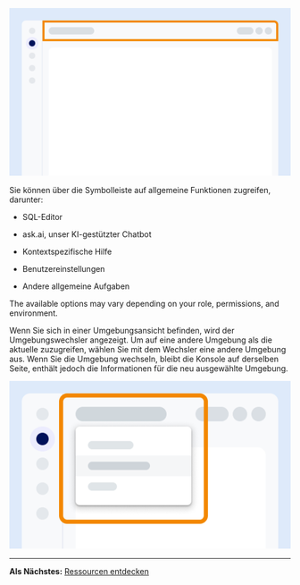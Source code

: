 ![Example showing the location of the toolbar on the screen.](Images/vgh1721089931412.png)

Sie können über die Symbolleiste auf allgemeine Funktionen zugreifen, darunter:

-   SQL-Editor

-   ask.ai, unser KI-gestützter Chatbot

-   Kontextspezifische Hilfe

-   Benutzereinstellungen

-   Andere allgemeine Aufgaben

The available options may vary depending on your role, permissions, and environment.

Wenn Sie sich in einer Umgebungsansicht befinden, wird der Umgebungswechsler angezeigt. Um auf eine andere Umgebung als die aktuelle zuzugreifen, wählen Sie mit dem Wechsler eine andere Umgebung aus. Wenn Sie die Umgebung wechseln, bleibt die Konsole auf derselben Seite, enthält jedoch die Informationen für die neu ausgewählte Umgebung.

![Beispiel für die Position des Umgebungswechslers auf dem Bildschirm.](Images/kzn1721171149686.png)

------------------------------------------------------------------------

**Als Nächstes:** [Ressourcen entdecken](xex1721168413281.md)

